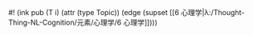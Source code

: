 #! (ink pub (T i) (attr (type Topic)) (edge (supset [[6 心理学|λ:/Thought-Thing-NL-Cognition/元素/心理学/6 心理学]])))